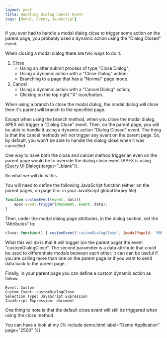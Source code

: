 ```yaml
---
layout: post
title: Handling Dialog Cancel Event
tags: [Modal, Event, JavaScript]
---
```


If you ever had to handle a modal dialog close to trigger some action on the parent page, you probably used a dynamic action using the "Dialog Closed" event.

When closing a modal dialog there are two ways to do it.
 1. Close
    - Using an after submit process of type "Close Dialog";
    - Using a dynamic action with a "Close Dialog" action;
    - Branching to a page that has a "Normal" page mode.
 2. Cancel
    - Using a dynamic action with a "Cancel Dialog" action;
    - Clicking on the top right "X" icon/button.

When using a branch to close the modal dialog, the modal dialog will close then it's parent will branch to the specified page.

Except when using the branch method, when you close the modal dialog, APEX will trigger a "Dialog Close" event. Then, on the parent page, you will be able to handle it using a dynamic action "Dialog Closed" event.
The thing is that the cancel methods will not trigger any event on the parent page. So, by default, you won't be able to handle the dialog close when it was cancelled.

One way to have both the close and cancel method trigger an even on the parent page would be to override the dialog close event (APEX is using [jQuery UI Dialog](http://api.jqueryui.com/dialog/){:target="_blank"}).

So what we will do is this.

You will need to define the following JavaScript function (either on the parent pages, on page 0 or in your JavaScript global library file)
```javascript
function customEvent(event, data){
    apex.event.trigger(document, event, data);
}
```

Then, under the modal dialog page attributes, in the dialog section, set the "Attributes" to:
```javascript
close: function() { customEvent('customDialogClose', {modalPageId: 'MODAL_CLOSE_FIXED'});}
```

What this will do is that it will trigger (on the parent page) the event "customDialogClose".
The second parameter is a data attribute that could be used to differentiate modals between each other. It can can be useful if you are calling more than one on the parent page or if you want to send data back to the parent page.

Finally, in your parent page you can define a custom dynamic action as follow: 
```texte
Event: Custom
Custom Event: customDialogClose
Selection Type: JavaScript Expression
JavaScript Expression: document
```

One thing to note is that the default close event will still be triggered when using the close method.

You can have a look at my {% include demo.html label="Demo Application" page="2500" %}